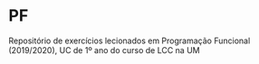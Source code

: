 # PF

Repositório de exercícios lecionados em Programação Funcional (2019/2020), UC de 1º ano do curso de LCC na UM
